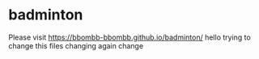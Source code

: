 # badminton
Please visit https://bbombb-bbombb.github.io/badminton/
hello trying to change this files changing again
change
